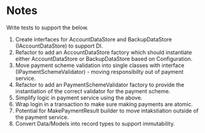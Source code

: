 # Notes

Write tests to support the below.
1. Create interfaces for AccountDataStore and BackupDataStore (IAccountDataStore) to support DI.
2. Refactor to add an AccountDataStore factory which should instantiate either AccountDataStore or BackupDataStore based on Configuration.
3. Move payment scheme validation into single classes with interface (IPaymentSchemeValidator) - moving responsibilty out of payment service.
4. Refactor to add an PaymentSchemeValidator factory to provide the instantiation of the correct validator for the payment scheme.
5. Simplify logic in payment service using the above.
6. Wrap login in a transaction to make sure making payments are atomic.
7. Potential for MakePaymentResult builder to move intakstiation outside of the payment service.
8. Convert Data/Models into record types to support immutability.
